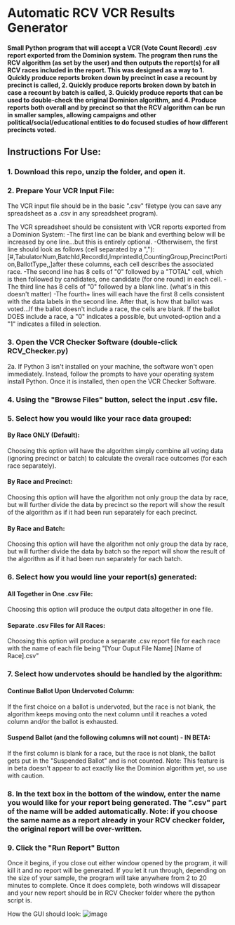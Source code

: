 # Automatic RCV VCR Results Generator
#### Small Python program that will accept a VCR (Vote Count Record) .csv report exported from the Dominion system. The program then runs the RCV algorithm (as set by the user) and then outputs the report(s) for all RCV races included in the report. This was designed as a way to 1. Quickly produce reports broken down by precinct in case a recount by precinct is called, 2. Quickly produce reports broken down by batch in case a recount by batch is called, 3. Quickly produce reports that can be used to double-check the original Dominion algorithm, and 4. Produce reports both overall and by precinct so that the RCV algorithm can be run in smaller samples, allowing campaigns and other political/social/educational entities to do focused studies of how different precincts voted. 

## Instructions For Use:
### 1. Download this repo, unzip the folder, and open it.

### 2. Prepare Your VCR Input File:
The VCR input file should be in the basic ".csv" filetype (you can save any spreadsheet as a .csv in any spreadsheet program).

The VCR spreadsheet should be consistent with VCR reports exported from a Dominion System:
-The first line can be blank and everthing below will be increased by one line...but this is entirely optional.
-Otherwisem, the first line should look as follows (cell separated by a ","):
[#,TabulatorNum,BatchId,RecordId,ImprintedId,CountingGroup,PrecinctPortion,BallotType,,]after these columns, each cell describes the associated race.
-The second line has 8 cells of "0" followed by a "TOTAL" cell, which is then followed by candidates, one candidate (for one round) in each cell. 
-The third line has 8 cells of "0" followed by a blank line. (what's in this doesn't matter)
-The fourth+ lines will each have the first 8 cells consistent with the data labels in the second line. After that, is how that ballot was voted...If the ballot doesn't include a race, the cells are blank. If the ballot DOES include a race, a "0" indicates a possible, but unvoted-option and a "1" indicates a filled in selection.

### 3. Open the VCR Checker Software (double-click RCV_Checker.py)
2a. If Python 3 isn't installed on your machine, the software won't open immediately. Instead, follow the prompts to have your operating system install Python. Once it is installed, then open the VCR Checker Software.

### 4. Using the "Browse Files" button, select the input .csv file.

### 5. Select how you would like your race data grouped:
#### By Race ONLY (Default):
Choosing this option will have the algorithm simply combine all voting data (ignoring precinct or batch) to calculate the overall race outcomes (for each race separately).
#### By Race and Precinct:
Choosing this option will have the algorithm not only group the data by race, but will further divide the data by precinct so the report will show the result of the algorithm as if it had been run separately for each precinct. 
#### By Race and Batch:
Choosing this option will have the algorithm not only group the data by race, but will further divide the data by batch so the report will show the result of the algorithm as if it had been run separately for each batch. 

### 6. Select how you would line your report(s) generated:
#### All Together in One .csv File:
Choosing this option will produce the output data altogether in one file.
#### Separate .csv Files for All Races:
Choosing this option will produce a separate .csv report file for each race with the name of each file being "[Your Ouput File Name] [Name of Race].csv"

### 7. Select how undervotes should be handled by the algorithm:
#### Continue Ballot Upon Undervoted Column:
If the first choice on a ballot is undervoted, but the race is not blank, the algorithm keeps moving onto the next column until it reaches a voted column and/or the ballot is exhausted.
#### Suspend Ballot (and the following columns will not count) - IN BETA:
If the first column is blank for a race, but the race is not blank, the ballot gets put in the "Suspended Ballot" and is not counted. Note: This feature is in beta doesn't appear to act exactly like the Dominion algorithm yet, so use with caution.

### 8. In the text box in the bottom of the window, enter the name you would like for your report being generated. The ".csv" part of the name will be added automatically. Note: if you choose the same name as a report already in your RCV checker folder, the original report will be over-written.

### 9. Click the "Run Report" Button
Once it begins, if you close out either window opened by the program, it will kill it and no report will be generated. If you let it run through, depending on the size of your sample, the program will take anywhere from 2 to 20 minutes to complete. Once it does complete, both windows will dissapear and your new report should be in RCV Checker folder where the python script is.

How the GUI should look:
![image](https://user-images.githubusercontent.com/36778471/221251358-c48a9893-d68a-4bad-96b1-985121fd8e13.png)

